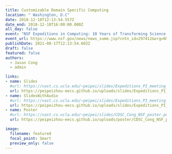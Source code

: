 ```yaml
---
title: Customizable Domain Specific Computing 
location: " Washington, D.C"
date: 2018-12-10T12:13:54.557Z
date_end: 2018-12-10T16:00:00.000Z
all_day: false
event: "NSF Expeditions in Computing: 10 Years of Transforming Science & Society"
event_url: https://www.nsf.gov/news/news_summ.jsp?cntn_id=297412&org=NSF&from=news
publishDate: 2021-08-17T12:13:54.603Z
draft: false
featured: false
authors:
  - Jason Cong
  - admin

links:
- name: Slides
  #url: https://vast.cs.ucla.edu/~peipei/slides/Expeditions_PI_meeting_lightning_talk_Peipei_Zhou_edit_11_28_v6.pptx
  url: https://peipeizhou-eecs.github.io/uploads/slides/Expeditions_PI_meeting_lightning_talk_Peipei_Zhou_edit_11_28_v6.pptx
- name: SlidesWithAudio
  #url: https://vast.cs.ucla.edu/~peipei/slides/Expeditions_PI_meeting_lightning_talk_Peipei_Zhou_edit_11_28_v5_withAudio.pptx
  url: https://peipeizhou-eecs.github.io/uploads/slides/Expeditions_PI_meeting_lightning_talk_Peipei_Zhou_edit_11_28_v5_withAudio.pptx
- name: Poster
  #url: https://vast.cs.ucla.edu/~peipei/slides/CDSC_Cong_NSF_poster.pdf
  url: https://peipeizhou-eecs.github.io/uploads/poster/CDSC_Cong_NSF_poster.pdf

image:
  filename: featured
  focal_point: Smart
  preview_only: false
---
```

